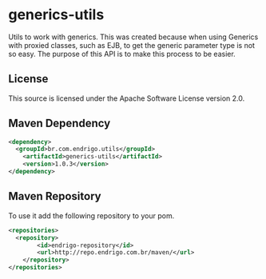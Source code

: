 generics-utils
==============

Utils to work with generics.
This was created because when using Generics with proxied classes, such as EJB, to get the generic parameter type is not so easy.
The purpose of this API is to make this process to be easier.


## License

This source is licensed under the Apache Software License version 2.0.


## Maven Dependency

```xml
<dependency>
  <groupId>br.com.endrigo.utils</groupId>
	<artifactId>generics-utils</artifactId>
	<version>1.0.3</version>
</dependency>
```


## Maven Repository

To use it add the following repository to your pom.

```xml
<repositories>
  <repository>
		<id>endrigo-repository</id>
		<url>http://repo.endrigo.com.br/maven/</url>
	</repository>
</repositories>
```
